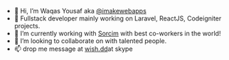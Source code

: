 - 👋  Hi, I’m Waqas Yousaf aka [@imakewebapps](https://twitter.com/imakewebapps)
- 👀  Fullstack developer mainly working on Laravel, ReactJS, Codeigniter projects.
- 🌱  I’m currently working with [Sorcim](https://sorcim.com) with best co-workers in the world!
- 💞️ I’m looking to collaborate on with talented people.
- 📫 drop me message at [wish.dd](https://join.skype.com/invite/INwr0Fogxete)at skype
